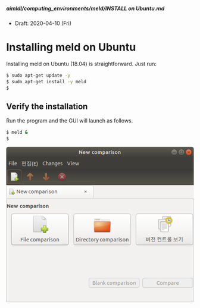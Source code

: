 ##### aimldl/computing_environments/meld/INSTALL on Ubuntu.md
* Draft: 2020-04-10 (Fri)
# Installing meld on Ubuntu
Installing meld on Ubuntu (18.04) is straightforward. Just run:
```bash
$ sudo apt-get update -y
$ sudo apt-get install -y meld
$
```

## Verify the installation
Run the program and the GUI will launch as follows.
```bash
$ meld &
$
```
<img src="images/meld-first_launch.png">
